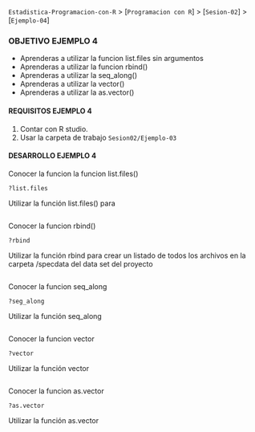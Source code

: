 `Estadistica-Programacion-con-R` > [`Programacion con R`] > [`Sesion-02`] > [`Ejemplo-04`] 
### OBJETIVO EJEMPLO 4
- Aprenderas a utilizar la funcion list.files sin argumentos
- Aprenderas a utilizar la funcion rbind()
- Aprenderas a utilizar la seq_along()
- Aprenderas a utilizar la vector()
- Aprenderas a utilizar la as.vector()

#### REQUISITOS EJEMPLO 4
1. Contar con R studio.
1. Usar la carpeta de trabajo `Sesion02/Ejemplo-03`

#### DESARROLLO EJEMPLO 4

Conocer la funcion la funcion list.files()
```{r}
?list.files
```
Utilizar la función list.files() para 
```{r}

```
Conocer la funcion rbind() 
```{r}
?rbind
```
Utilizar la función rbind para crear un listado de todos los archivos en la carpeta /specdata del data set del proyecto
```{r}

```
Conocer la funcion seq_along 
```{r}
?seg_along
```
Utilizar la función seq_along
```{r}

```
Conocer la funcion vector 
```{r}
?vector
```
Utilizar la función vector
```{r}

```
Conocer la funcion as.vector 
```{r}
?as.vector
```
Utilizar la función as.vector 
```{r}

`````
